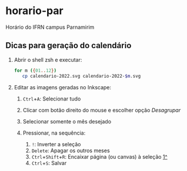 # horario-par
Horário do IFRN campus Parnamirim

## Dicas para geração do calendário

1. Abrir o shell zsh e executar:

   ```zsh
   for m ({01..12})
      cp calendario-2022.svg calendario-2022-$m.svg
   ```
   
2. Editar as imagens geradas no Inkscape:

   1. `Ctrl`+`A`: Selecionar tudo
   2. Clicar com botão direito do mouse e escolher opção *Desagrupar*
   3. Selecionar somente o mês desejado
   4. Pressionar, na sequência:
   
      1. `!`: Inverter a seleção
      2. `Delete`: Apagar os outros meses
      3. `Ctrl`+`Shift`+`R`: Encaixar página (ou canvas) à seleção [1^]
      4. `Ctrl`+`S`: Salvar

[1^]: <https://stackoverflow.com/questions/46195427/inkscape-fit-page-to-selection-shortcut>
